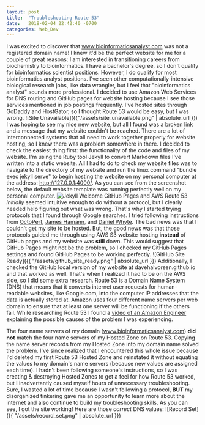 ```yaml
---
layout: post
title:  "Troubleshooting Route 53"
date:   2018-02-04 22:42:40 -0700
categories: Web_Dev
---
```

I was excited to discover that www.bioinformaticsanalyst.com was not a registered domain name! I knew it'd be the perfect website for me for a couple of great reasons: I am interested in transitioning careers from biochemistry to bioinformatics. I have a bachelor's degree, so I don't qualify for bioinformatics scientist positions. However, I do qualify for most bioinformatics analyst positions. I've seen other computationally-intensive biological research jobs, like data wrangler, but I feel that "bioinformatics analyst" sounds more professional.  I decided to use Amazon Web Services for DNS routing and GitHub pages for website hosting because I see those services mentioned in job postings frequently. I've hosted sites through GoDaddy and HostGator, so I thought Route 53 would be easy, but I was wrong.
![Site Unavailable]({{"/assets/site_unavailable.png" | absolute_url }})
I was hoping to see my nice new website, but all I found was a broken link and a message that my website couldn't be reached. There are a lot of interconnected systems that all need to work together properly for website hosting, so I knew there was a problem somewhere in there. I decided to check the easiest thing first: the functionality of the code and files of my website. I'm using the Ruby tool Jekyll to convert Markdown files I've written into a static website. All I had to do to check my website files was to navigate to the directory of my website and run the linux command "bundle exec jekyll serve" to begin hosting the website on my personal computer at the address: http://127.0.0.1:4000/. As you can see from the screenshot below, the default website template was running perfectly well on my personal computer.
![Jekyll Welcome]({{"/assets/jekyll_welcome.png"}})
GitHub Pages and AWS Route 53 *initially* seemed intuitive enough to do without a protocol, but I clearly needed help figuring out what was wrong. That's why I started trying protocols that I found through Google searches. I tried following instructions from [OctoPerf], [James Hamann], and [Daniel Whyte]. The bad news was that I couldn't get my site to be hosted. But, the good news was that those protocols guided me through using AWS S3 website hosting **instead** of GitHub pages and my website was **still** down. This would suggest that GitHub Pages might not be the problem, so I checked my GitHub Pages settings and found GitHub Pages to be working perfectly.
![GitHub Site Ready]({{ "/assets/github_site_ready.png" | absolute_url }})
Additionally, I checked the GitHub local version of my website at davehalvorsen.github.io and that worked as well. That's when I realized it had to be on the AWS side, so I did some extra research. Route 53 is a Domain Name System (DNS) that means that it converts internet user requests for human-readable websites, like Google.com, into the computer IP addresses that the data is actually stored at. Amazon uses four different name servers per web domain to ensure that at least one server will be functioning if the others fail. While researching Route 53 I found a [video of an Amazon Engineer] explaining the possible causes of the problem I was experiencing.

The four name servers of my domain (www.bioinformaticsanalyst.com) **did not** match the four name servers of my Hosted Zone on Route 53. Copying the name server records from my Hosted Zone into my domain name solved the problem. I've since realized that I encountered this whole issue because I'd deleted my first Route 53 Hosted Zone and reinstated it without equating the values to my domain's name servers (because new values are assigned each time). I hadn't been following someone's instructions, so I was creating & destroying Hosted Zones to get a feel for how Route 53 worked, but I inadvertantly caused myself hours of unnecessary troubleshooting. Sure, I wasted a lot of time because I wasn't following a protocol, **BUT** my disorganized tinkering gave me an opportunity to learn more about the internet and also continue to build my troubleshooting skills. As you can see, I got the site working! Here are those *correct* DNS values:
![Record Set]({{ "/assets/record_set.png" | absolute_url }})







[octoperf]: https://octoperf.com/blog/2015/06/01/host-jekyll-on-s3-cloudfront/
[james hamann]: https://medium.com/@jameshamann/migrating-your-jekyll-website-to-aws-bc9582b3fbb2
[daniel whyte]: http://danielwhyte.com/app/design/2014/10/05/creating-a-jekyll-s3-server.html
[video of an Amazon Engineer]: https://aws.amazon.com/premiumsupport/knowledge-center/route-53-dns-website-unreachable/    
